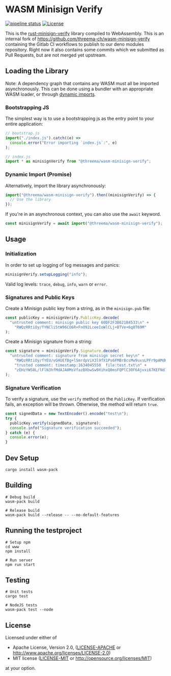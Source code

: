 # WASM Minisign Verify

[![pipeline status](https://gitlab.pke.fhm.de/echtzeitgrafik/wasm-minisign-verify/badges/main/pipeline.svg)](https://gitlab.pke.fhm.de/echtzeitgrafik/wasm-minisign-verify/-/commits/main)
[![License][license-badge]][license]

This is the
[rust-minisign-verify](https://github.com/jedisct1/rust-minisign-verify)
library compiled to WebAssembly.
This is an internal fork of https://github.com/threema-ch/wasm-minisign-verify containing the Gitlab CI workflows to publish to our deno modules repository. Right now it also contains some commits which we submitted as Pull Requests, but are not merged yet upstream.

## Loading the Library

Note: A dependency graph that contains any WASM must all be imported
asynchronously. This can be done using a bundler with an appropriate WASM
loader, or through
[dynamic imports](https://developer.mozilla.org/en-US/docs/Web/JavaScript/Reference/Statements/import#Dynamic_Imports).

### Bootstrapping JS

The simplest way is to use a bootstrapping js as the entry point to your entire application:

```js
// bootstrap.js
import("./index.js").catch((e) =>
  console.error("Error importing `index.js`:", e)
);
```

```js
// index.js
import * as minisignVerify from "@threema/wasm-minisign-verify";
```

### Dynamic Import (Promise)

Alternatively, import the library asynchronously:

```js
import("@threema/wasm-minisign-verify").then((minisignVerify) => {
  // Use the library
});
```

If you're in an asynchronous context, you can also use the `await` keyword.

```js
const minisignVerify = await import("@threema/wasm-minisign-verify");
```

## Usage

### Initialization

In order to set up logging of log messages and panics:

```js
minisignVerify.setupLogging("info");
```

Valid log levels: `trace`, `debug`, `info`, `warn` or `error`.

### Signatures and Public Keys

Create a Minisign public key from a string, as in the `minisign.pub` file:

```js
const publicKey = minisignVerify.PublicKey.decode(
  "untrusted comment: minisign public key 60DF2F3B621B4533\n" +
    "RWQzRRtiOy/fYNCli5tW96CO6R+FnO92LceeIoWlCLj+BTVe+6q8T69M"
);
```

Create a Minisign signature from a string:

```js
const signature = minisignVerify.Signature.decode(
  "untrusted comment: signature from minisign secret key\n" +
    "RWQzRRtiOy/fYEU/vGHUEfBg+lSmrdpViX3l9fX1Ps6FMBrBcsMw9uxsLPFr9pAMdKy1NVEX3MsHsuCKlSVNYc4C5/pCnU/Kugk=\n" +
    "trusted comment: timestamp:1634045550	file:test.txt\n" +
    "zEHzYWS0L/lFlN3hfMdAJA0MsVfazBXbwSw9XihxQ0msFQPlC30F6Ajvxi67KEFNd1GUhdi3DcslssTW8MUECQ=="
);
```

### Signature Verification

To verify a signature, use the `verify` method on the `PublicKey`. If
verification fails, an exception will be thrown. Otherwise, the method will
return `true`.

```js
const signedData = new TextEncoder().encode("test\n");
try {
  publicKey.verify(signedData, signature);
  console.info("Signature verification succeeded");
} catch (e) {
  console.error(e);
}
```

## Dev Setup

    cargo install wasm-pack

## Building

    # Debug build
    wasm-pack build

    # Release build
    wasm-pack build --release -- --no-default-features

## Running the testproject

    # Setup npm
    cd www
    npm install

    # Run server
    npm run start

## Testing

    # Unit tests
    cargo test

    # NodeJS tests
    wasm-pack test --node

## License

Licensed under either of

- Apache License, Version 2.0, ([LICENSE-APACHE](LICENSE-APACHE) or
  http://www.apache.org/licenses/LICENSE-2.0)
- MIT license ([LICENSE-MIT](LICENSE-MIT) or
  http://opensource.org/licenses/MIT)

at your option.

<!-- Badges -->

[license]: https://github.com/threema-ch/wasm-minisign-verify#license
[license-badge]: https://img.shields.io/badge/License-Apache%202.0%20%2f%20MIT-blue.svg
